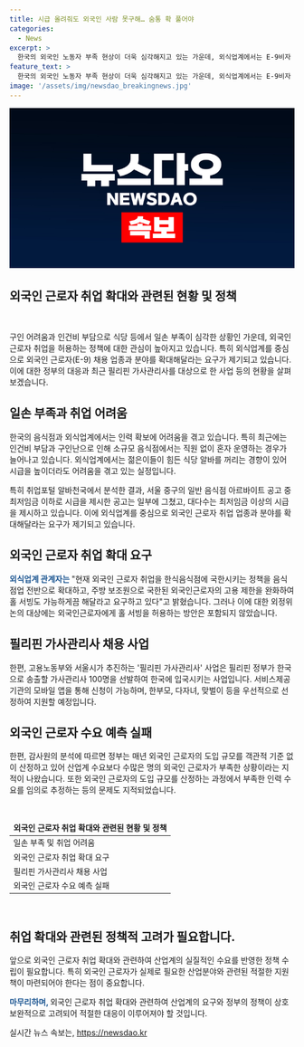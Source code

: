```yaml
---
title: 시급 올려줘도 외국인 사람 못구해… 숨통 확 풀어야
categories:
  - News
excerpt: >
  한국의 외국인 노동자 부족 현상이 더욱 심각해지고 있는 가운데, 외식업계에서는 E-9비자 소지자인 주방 및 홀 서빙 보조원으로의 일자리 확대 요구가 높아지고 있다. 또한, 한국 정부와 서울시가 진행하는 필리핀 가사관리사 사업이 시작되어 한부모, 맞벌이, 다자녀 등을 우선적으로 대상으로 모집되고 있다. 하지만 감사원은 년도별 외국인 노동자 수요를 산정하는 과정에 문제가 있음을 지적하며, 이에 대한 해결 방법에 대한 논의가 이뤄지고 있다.
feature_text: >
  한국의 외국인 노동자 부족 현상이 더욱 심각해지고 있는 가운데, 외식업계에서는 E-9비자 소지자인 주방 및 홀 서빙 보조원으로의 일자리 확대 요구가 높아지고 있다. 또한, 한국 정부와 서울시가 진행하는 필리핀 가사관리사 사업이 시작되어 한부모, 맞벌이, 다자녀 등을 우선적으로 대상으로 모집되고 있다. 하지만 감사원은 년도별 외국인 노동자 수요를 산정하는 과정에 문제가 있음을 지적하며, 이에 대한 해결 방법에 대한 논의가 이뤄지고 있다.
image: '/assets/img/newsdao_breakingnews.jpg'
---
```


<p><img src="/assets/img/newsdao_breakingnews.jpg" alt="implanttips 속보" /></p>

<h2>외국인 근로자 취업 확대와 관련된 현황 및 정책</h2>

<p data-ke-size="size16">&nbsp;</p>

<p>구인 어려움과 인건비 부담으로 식당 등에서 일손 부족이 심각한 상황인 가운데, 외국인 근로자 취업을 허용하는 정책에 대한 관심이 높아지고 있습니다. 특히 외식업계를 중심으로 외국인 근로자(E-9) 채용 업종과 분야를 확대해달라는 요구가 제기되고 있습니다. 이에 대한 정부의 대응과 최근 필리핀 가사관리사를 대상으로 한 사업 등의 현황을 살펴보겠습니다.</p></p>

<h2>일손 부족과 취업 어려움</h2>

<p>한국의 음식점과 외식업계에서는 인력 확보에 어려움을 겪고 있습니다. 특히 최근에는 인건비 부담과 구인난으로 인해 소규모 음식점에서는 직원 없이 혼자 운영하는 경우가 늘어나고 있습니다. 외식업계에서는 젊은이들이 힘든 식당 알바를 꺼리는 경향이 있어 시급을 높이더라도 어려움을 겪고 있는 실정입니다.</p>

<p>특히 취업포털 알바천국에서 분석한 결과, 서울 중구의 일반 음식점 아르바이트 공고 중 최저임금 이하로 시급을 제시한 공고는 일부에 그쳤고, 대다수는 최저임금 이상의 시급을 제시하고 있습니다. 이에 외식업계를 중심으로 외국인 근로자 취업 업종과 분야를 확대해달라는 요구가 제기되고 있습니다.</p>

<h2>외국인 근로자 취업 확대 요구</h2>

<p><b><span style="color: #1a5490;">외식업계 관계자는 </span></b>"현재 외국인 근로자 취업을 한식음식점에 국한시키는 정책을 음식점업 전반으로 확대하고, 주방 보조원으로 국한된 외국인근로자의 고용 제한을 완화하여 홀 서빙도 가능하게끔 해달라고 요구하고 있다"고 밝혔습니다. 그러나 이에 대한 외정위 논의 대상에는 외국인근로자에게 홀 서빙을 허용하는 방안은 포함되지 않았습니다.</p>

<h2>필리핀 가사관리사 채용 사업</h2>

<p>한편, 고용노동부와 서울시가 추진하는 '필리핀 가사관리사' 사업은 필리핀 정부가 한국으로 송출할 가사관리사 100명을 선발하여 한국에 입국시키는 사업입니다. 서비스제공기관의 모바일 앱을 통해 신청이 가능하며, 한부모, 다자녀, 맞벌이 등을 우선적으로 선정하여 지원할 예정입니다.</p>

<h2>외국인 근로자 수요 예측 실패</h2>

<p>한편, 감사원의 분석에 따르면 정부는 매년 외국인 근로자의 도입 규모를 객관적 기준 없이 산정하고 있어 산업계 수요보다 수많은 명의 외국인 근로자가 부족한 상황이라는 지적이 나왔습니다. 또한 외국인 근로자의 도입 규모를 산정하는 과정에서 부족한 인력 수요를 임의로 추정하는 등의 문제도 지적되었습니다.</p>

<p data-ke-size="size16">&nbsp;</p>

<table>
    <thead>
        <tr>
            <td style="text-align: center; height: 17px;"><b>외국인 근로자 취업 확대와 관련된 현황 및 정책</b></td>
        </tr>
    </thead>
    <tbody>
        <tr>
            <td style="text-align: left; height: 17px;">일손 부족 및 취업 어려움</td>
        </tr>
        <tr>
            <td style="text-align: left; height: 17px;">외국인 근로자 취업 확대 요구</td>
        </tr>
        <tr>
            <td style="text-align: left; height: 17px;">필리핀 가사관리사 채용 사업</td>
        </tr>
        <tr>
            <td style="text-align: left; height: 17px;">외국인 근로자 수요 예측 실패</td>
        </tr>
    </tbody>
</table>

<p data-ke-size="size16">&nbsp;</p>

<h2>취업 확대와 관련된 정책적 고려가 필요합니다.</h2>

<p>앞으로 외국인 근로자 취업 확대와 관련하여 산업계의 실질적인 수요를 반영한 정책 수립이 필요합니다. 특히 외국인 근로자가 실제로 필요한 산업분야와 관련된 적절한 지원책이 마련되어야 한다는 점이 중요합니다.</p>

<p><b><span style="color: #1a5490;">마무리하며, </span></b>외국인 근로자 취업 확대와 관련하여 산업계의 요구와 정부의 정책이 상호 보완적으로 고려되어 적절한 대응이 이루어져야 할 것입니다.</p>
실시간 뉴스 속보는, <a href="https://newsdao.kr" rel="dofollow">https://newsdao.kr</a>


